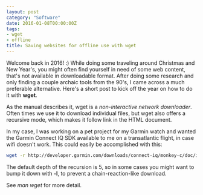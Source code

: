 ```yaml
---
layout: post
category: "Software"
date: 2016-01-08T00:00:00Z
tags:
- wget
- offline
title: Saving websites for offline use with wget
---
```


Welcome back in 2016! :) While doing some traveling around Christmas and New Year's, you might often find yourself in need of some web content, that's not available in downloadable format. After doing some research and only finding a couple archaic tools from the 90's, I came across a much preferable alternative. Here's a short post to kick off the year on how to do it with **wget**.

As the manual describes it, wget is a *non-interactive network downloader*. Often times we use it to download individual files, but wget also offers a recursive mode, which makes it follow link in the HTML document.

In my case, I was working on a pet project for my Garmin watch and wanted the Garmin Connect IQ SDK available to me on a transatlantic flight, in case wifi doesn't work. This could easily be accomplished with this:

```bash
wget -r http://developer.garmin.com/downloads/connect-iq/monkey-c/doc/index.html
```

The default depth of the recursion is 5, so in some cases you might want to bump it down with **-l**, to prevent a chain-reaction-like download.

See *man wget* for more detail.
